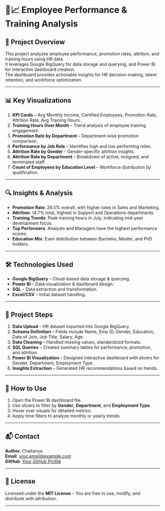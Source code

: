 # 👥📈 Employee Performance & Training Analysis

## 📌 Project Overview
This project analyzes employee performance, promotion rates, attrition, and training hours using HR data.  
It leverages Google BigQuery for data storage and querying, and Power BI for interactive dashboard creation.  
The dashboard provides actionable insights for HR decision-making, talent retention, and workforce optimization.

---

## 📊 Key Visualizations
1. **KPI Cards** – Avg Monthly Income, Certified Employees, Promotion Rate, Attrition Rate, Avg Training Hours.  
2. **Training Hours Over Month** – Trend analysis of employee training engagement.  
3. **Promotion Rate by Department** – Department-wise promotion comparison.  
4. **Performance by Job Role** – Identifies high and low performing roles.  
5. **Attrition Rate by Gender** – Gender-specific attrition insights.  
6. **Attrition Rate by Department** – Breakdown of active, resigned, and terminated staff.  
7. **Count of Employees by Education Level** – Workforce distribution by qualification.

---

## 🔍 Insights & Analysis
- **Promotion Rate**: 29.5% overall, with higher rates in Sales and Marketing.  
- **Attrition**: 14.7% total, highest in Support and Operations departments.  
- **Training Trends**: Peak training hours in July, indicating mid-year development focus.  
- **Top Performers**: Analysts and Managers have the highest performance scores.  
- **Education Mix**: Even distribution between Bachelor, Master, and PhD holders.

---

## 🛠️ Technologies Used
- **Google BigQuery** – Cloud-based data storage & querying.  
- **Power BI** – Data visualization & dashboard design.  
- **SQL** – Data extraction and transformation.  
- **Excel/CSV** – Initial dataset handling.  

---

## 🚀 Project Steps
1. **Data Upload** – HR dataset imported into Google BigQuery.  
2. **Schema Definition** – Fields include Name, Emp ID, Gender, Education, Date of Join, Job Title, Salary, Age.  
3. **Data Cleaning** – Handled missing values, standardized formats.  
4. **SQL Queries** – Created summary tables for performance, promotion, and attrition.  
5. **Power BI Visualization** – Designed interactive dashboard with slicers for Gender, Department, Employment Type.  
6. **Insights Extraction** – Generated HR recommendations based on trends.

---

## 📂 How to Use
1. Open the Power BI dashboard file.  
2. Use slicers to filter by **Gender**, **Department**, and **Employment Type**.  
3. Hover over visuals for detailed metrics.  
4. Apply time filters to analyze monthly or yearly trends.

---

## 📬 Contact
**Author**: Chaitanya  
**Email**: your.email@example.com  
**GitHub**: [Your GitHub Profile](https://github.com/)  

---

## 📄 License
Licensed under the **MIT License** – You are free to use, modify, and distribute with attribution.

---
